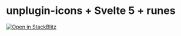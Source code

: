 # unplugin-icons + Svelte 5 + runes

[![Open in StackBlitz](https://developer.stackblitz.com/img/open_in_stackblitz.svg)](https://stackblitz.com/github/userquin/unplugin-icons-svelte-runes)
